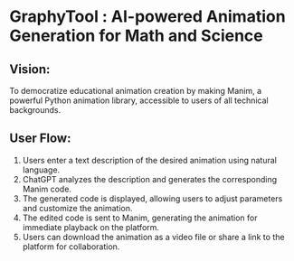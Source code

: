 # GraphyTool : AI-powered Animation Generation for Math and Science

## Vision: 
To democratize educational animation creation by making Manim, a powerful Python animation library, accessible to users of all technical backgrounds.

## User Flow:

1. Users enter a text description of the desired animation using natural language.
2. ChatGPT analyzes the description and generates the corresponding Manim code.
3. The generated code is displayed, allowing users to adjust parameters and customize the animation.
4. The edited code is sent to Manim, generating the animation for immediate playback on the platform.
5. Users can download the animation as a video file or share a link to the platform for collaboration.
